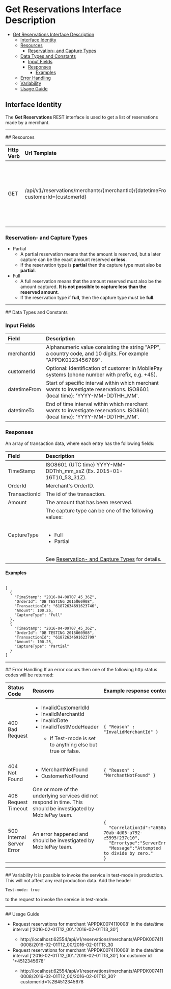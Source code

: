 # Get Reservations Interface Description
<!-- TOC depthFrom:1 depthTo:6 withLinks:1 updateOnSave:1 orderedList:0 -->

- [Get Reservations Interface Description](#get-reservations-interface-description)
	- [Interface Identity](#interface-identity)
	- [Resources](#resources)
		- [Reservation- and Capture Types](#reservation-and-capture-types)
	- [Data Types and Constants](#data-types-and-constants)
		- [Input Fields](#input-fields)
		- [Responses](#responses)
			- [Examples](#examples)
	- [Error Handling](#error-handling)
	- [Variability](#variability)
	- [Usage Guide](#usage-guide)

<!-- /TOC -->
## Interface Identity
The __Get Reservations__ REST interface is used to get a list of reservations made by a merchant.

<hr>
## Resources

| Http Verb | Url Template                                                                                    | Description                                                                                     |
|:----------|:------------------------------------------------------------------------------------------------|:------------------------------------------------------------------------------------------------|
| GET       | /api/v1/reservations/merchants/{merchantId}/{datetimeFrom}/{datetimeTo}?customerId={customerId} | Get a list of reservations made by a specific merchant, and optionally for a specific customer. |

### Reservation- and Capture Types

*   Partial
    *   A partial reservation means that the amount is reserved, but a later capture can be the exact amount reserved __or less__.
    *   If the reservation type is __partial__ then the capture type must also be __partial__.
*   Full
    *   A full reservation means that the amount reserved must also be the amount captured. __It is not possible to capture less than the reserved amount__.
    *   If the reservation type if __full__, then the capture type must be __full__.

<hr>
## Data Types and Constants

### Input Fields

| Field        | Description                                                                                                                   |
|:-------------|:------------------------------------------------------------------------------------------------------------------------------|
| merchantId   | Alphanumeric value consisting the string "APP", a country code, and 10 digits. For example "APPDK0123456789".                 |
| customerId   | Optional: Identification of customer in MobilePay systems (phone number with prefix, e.g. +45).                               |
| datetimeFrom | Start of specific interval within which merchant wants to investigate reservations. ISO8601 (local time): 'YYYY-MM-DDTHH_MM'. |
| datetimeTo   | End of time interval within which merchant wants to investigate reservations. ISO8601 (local time): 'YYYY-MM-DDTHH_MM'.       |

### Responses
An array of transaction data, where each entry has the following fields:

| Field         | Description                                                                                                                                                                             |
|:--------------|:----------------------------------------------------------------------------------------------------------------------------------------------------------------------------------------|
| TimeStamp     | ISO8601 (UTC time) YYYY-MM-DDThh_mm_ssZ (Ex. 2015-01-16T10_53_31Z).                                                                                                             |
| OrderId       | Merchant's OrderID.                                                                                                                                                                     |
| TransactionId | The id of the transaction.                                                                                                                                                              |
| Amount        | The amount that has been reserved.                                                                                                                                                      |
| CaptureType   | The capture type can be one of the following values:<br><br><ul><li>Full</li><li>Partial</li></ul><br>See [Reservation- and Capture Types](#reservation-and-capture-types) for details. |



#### Examples
```

[
  {
    "TimeStamp": "2016-04-08T07_45_36Z",
    "OrderId": "DB TESTING 2015060908",
    "TransactionId": "61872634691623746",
    "Amount": 100.25,
    "CaptureType": "Full"
  },
  {
    "TimeStamp": "2016-04-09T07_45_36Z",
    "OrderId": "DB TESTING 2015060908",
    "TransactionId": "61872634691623799"
    "Amount": 100.25,
    "CaptureType": "Partial"
  }
]
```

<hr>
## Error Handling
If an error occurs then one of the following http status codes will be returned:

| Status Code               | Reasons                                                                                                                                                                                    | Example response content                                                                                                                                                                     |
|:--------------------------|:-------------------------------------------------------------------------------------------------------------------------------------------------------------------------------------------|:---------------------------------------------------------------------------------------------------------------------------------------------------------------------------------------------|
| 400 Bad Request           | <ul><li>InvalidCustomerIdId</li><li>InvalidMerchantId</li><li>InvalidDate</li><li>InvalidTestModeHeader</li><ul><li>If Test-mode is set to anything else but true or false.</li></ul></ul> | `{ "Reason" : "InvalidMerchantId" }`                                                                                                                                                         |
| 404 Not Found             | <ul><li>MerchantNotFound</li><li>CustomerNotFound</li></ul>                                                                                                                                | `{ "Reason" : "MerchantNotFound" }`                                                                                                                                                          |
| 408 Request Timeout       | One or more of the underlying services did not respond in time. This should be investigated by MobilePay team.                                                                                | <empty>                                                                                                                                                                                      |
| 500 Internal Server Error | An error happened and should be investigated by MobilePay team.                                                                                                                               | <code>{<br>&nbsp;&nbsp;"CorrelationId":"a658ab24-70ab-4d05-a792-e5995f237c10",<br>&nbsp;&nbsp;"Errortype":"ServerError",<br>&nbsp;&nbsp;"Message":"Attempted to divide by zero."<br>}</code> |


<hr>
## Variability
It is possible to invoke the service in test-mode in production. This will not affect any real production data.
Add the header

    Test-mode: true

to the request to invoke the service in test-mode.

<hr>
## Usage Guide

<ul>
<li>Request reservations for merchant 'APPDK0074110008' in the date/time interval ['2016-02-01T12_00'..'2016-02-01T13_30']</li>
<ul>
<li>http://localhost:62554/api/v1/reservations/merchants/APPDK0074110008/2016-02-01T12_00/2016-02-01T13_30</li>
</ul>

<li>Request reservations for merchant 'APPDK0074110008' in the date/time interval ['2016-02-01T12_00'..'2016-02-01T13_30'] for customer id '+4512345678'</li>
<ul>
<li>http://localhost:62554/api/v1/reservations/merchants/APPDK0074110008/2016-02-01T12_00/2016-02-01T13_30?customerId=%2B4512345678</li>
</ul>
</ul>
